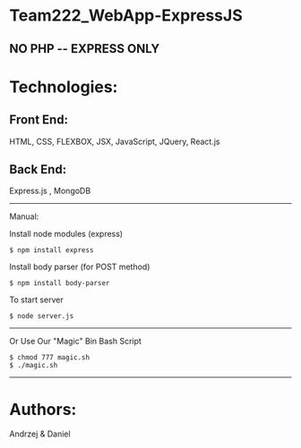 # Team222_WebApp-ExpressJS

## NO PHP --  EXPRESS ONLY ##

# Technologies:
## Front End:

HTML, CSS, FLEXBOX, JSX, JavaScript, JQuery,  React.js

## Back End: 
Express.js , MongoDB

_____________________________________________________________________________________


Manual:

Install node modules (express)
```
$ npm install express
 ```
 
Install body parser (for POST method)
 ``` 
$ npm install body-parser
 ```
 To start server
  ``` 
$ node server.js
 ```
 __________
 
 Or Use Our "Magic" Bin Bash Script
 
  ```#!/Bin/Bash
$ chmod 777 magic.sh
$ ./magic.sh

  ```
 
 ___________________________________________________________________________

# Authors:

Andrzej & Daniel

